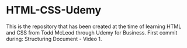 # HTML-CSS-Udemy
This is the repository that has been created at the time of learning HTML and CSS from Todd McLeod through Udemy for Business.
First commit during:
Structuring Document - Video 1.
